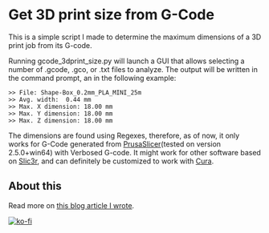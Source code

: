 # Get 3D print size from G-Code

This is a simple script I made to determine the maximum dimensions of a 3D print job from its G-code.

Running gcode_3dprint_size.py will launch a GUI that allows selecting a number of .gcode, .gco, or .txt files to analyze. The output will be written in the command prompt, an in the following example:
```
>> File: Shape-Box_0.2mm_PLA_MINI_25m
>> Avg. width:  0.44 mm
>> Max. X dimension: 18.00 mm
>> Max. Y dimension: 18.00 mm
>> Max. Z dimension: 18.00 mm
```
The dimensions are found using Regexes, therefore, as of now, it only works for G-Code generated from [PrusaSlicer](https://www.prusa3d.com/page/prusaslicer_424/)(tested on version 2.5.0+win64) with Verbosed G-code. It might work for other software based on [Slic3r](https://slic3r.org/), and can definitely be customized to work with [Cura](https://ultimaker.com/software/ultimaker-cura).


## About this
Read more on [this blog article I wrote](https://www.makerluis.com/getting-the-size-of-3d-print-from-gcode/).

[![ko-fi](https://ko-fi.com/img/githubbutton_sm.svg)](https://ko-fi.com/E1E3FQ4XO)
